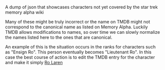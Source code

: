 A dump of json that showcases characters not yet covered by the star trek memory alpha wiki

Many of these might be truly incorrect or the name on TMDB might not correspond to the canonical name as listed on Memory Alpha. Luckily TMDB allows modifications to names, so over time we can slowly normalize the names listed here to the ones that are canonical.

An example of this is the situation occurs in the ranks for characters such as "Ensign Ro". This person eventually becomes "Lieutenant Ro". In this case the best course of action is to edit the TMDB entry for the character and make it simply [Ro Laren](https://memory-alpha.fandom.com/wiki/Ro_Laren)
